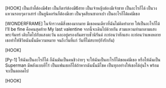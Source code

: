 [HOOK]
เป็นเก้าอี้ต้องมี4ขา
เป็นกีตาร์ต้องมี6สาย
เป็นเจ้าหญิงต้องมีเจ้าชาย
เป็นอะไรก็ได้
เป็นวงแหวนรอบๆดาวเสาร์
เป็นยูนิคอร์นก็ต้องมีเขา
เป็นจุดสีบนซาลาเปา
เป็นอะไรก็ได้แค่มีเธอ

[WONDERFRAME]
ในจักรวาลมีสิ่งของมากมาย
มีเธอคนเดียวที่ฉันไม่คิดทำลาย
ให้เป็นอะไรก็ได้ I’ll be fine
คือคนสุดท้าย My last valentine
จากนี้จะเดินไปด้วยกัน
สวมแหวนท่ามกลามแสงพระจันทร์
เติบโตไปกับแสงตะวัน
และอยู่ครองกันตราบชั่วนิรันด์
กะย่อนว่าฮักแฮง กะย่อนว่าแพงหลาย
เธอทำให้ชีวิตฉันนั้นมีความหมาย
จนถึงวันที่แก่ วันที่ไม่สบาย(ยังรักกัน)

[HOOK]

[Py-1]
ให้ฉันเป็นอะไรก็ได้
ก็ฉันมันเป็นคนชิวง่ายๆ
จะให้ฉันเป็นอะไรก็ได้ขอแค่มีเธอ
หรือให้ฉันเป็น Superman มีพลังแบบฮีโร่
เป็นแฟนเธอก็ได้ถ้าหากฉันนั้นมีโชค
เป็นทุกอย่างให้เธอได้อุ่นใจ
พร้อมจะเป็นตลอดไป

[HOOK]
